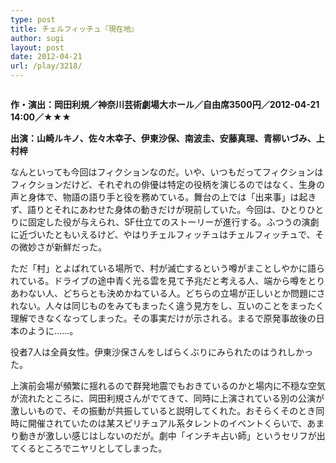 ```yaml
---
type: post
title: チェルフィッチュ『現在地』
author: sugi
layout: post
date: 2012-04-21
url: /play/3218/
---
```

<img src="http://i0.wp.com/asharpminor.com/wp-content/uploads/2012/04/470548_355292451177965_355292014511342_1086772_1976998246_o.jpg?resize=240%2C170" alt="" title="470548_355292451177965_355292014511342_1086772_1976998246_o" class="alignleft size-full wp-image-3219" data-recalc-dims="1" />

**作・演出：岡田利規／神奈川芸術劇場大ホール／自由席3500円／2012-04-21 14:00／★★★**

**出演：山崎ルキノ、佐々木幸子、伊東沙保、南波圭、安藤真理、青柳いづみ、上村梓**

なんといっても今回はフィクションなのだ。いや、いつもだってフィクションはフィクションだけど、それぞれの俳優は特定の役柄を演じるのではなく、生身の声と身体で、物語の語り手と役を務めている。舞台の上では「出来事」は起きず、語りとそれにあわせた身体の動きだけが現前していた。今回は、ひとりひとりに固定した役が与えられ、SF仕立てのストーリーが進行する。ふつうの演劇に近づいたともいえるけど、やはりチェルフィッチュはチェルフィッチュで、その微妙さが新鮮だった。

ただ「村」とよばれている場所で、村が滅亡するという噂がまことしやかに語られている。ドライブの途中青く光る雲を見て予兆だと考える人、端から噂をとりあわない人、どちらとも決めかねている人。どちらの立場が正しいとか問題にされない。人々は同じものをみてもまったく違う見方をし、互いのことをまったく理解できなくなってしまった。その事実だけが示される。まるで原発事故後の日本のように……。

役者7人は全員女性。伊東沙保さんをしばらくぶりにみられたのはうれしかった。

上演前会場が頻繁に揺れるので群発地震でもおきているのかと場内に不穏な空気が流れたところに、岡田利規さんがでてきて、同時に上演されている別の公演が激しいもので、その振動が共振していると説明してくれた。おそらくそのとき同時に開催されていたのは某スピリチュアル系タレントのイベントくらいで、あまり動きが激しい感じはしないのだが。劇中「インチキ占い師」というセリフが出てくるところでニヤリとしてしまった。
